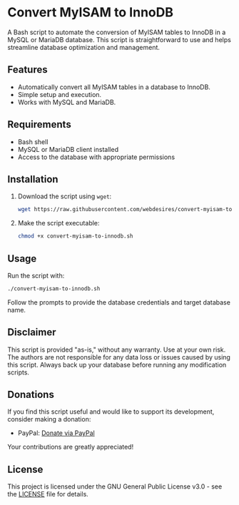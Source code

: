 
# Convert MyISAM to InnoDB  

A Bash script to automate the conversion of MyISAM tables to InnoDB in a MySQL or MariaDB database. This script is straightforward to use and helps streamline database optimization and management.

## Features  
- Automatically convert all MyISAM tables in a database to InnoDB.  
- Simple setup and execution.  
- Works with MySQL and MariaDB.  

## Requirements  
- Bash shell  
- MySQL or MariaDB client installed  
- Access to the database with appropriate permissions  

## Installation  

1. Download the script using `wget`:  
   ```bash
   wget https://raw.githubusercontent.com/webdesires/convert-myisam-to-innodb/main/convert-myisam-to-innodb.sh
   ```  

2. Make the script executable:  
   ```bash
   chmod +x convert-myisam-to-innodb.sh
   ```  

## Usage  

Run the script with:  
```bash
./convert-myisam-to-innodb.sh
```  

Follow the prompts to provide the database credentials and target database name.

## Disclaimer  

This script is provided "as-is," without any warranty. Use at your own risk. The authors are not responsible for any data loss or issues caused by using this script. Always back up your database before running any modification scripts.

## Donations  

If you find this script useful and would like to support its development, consider making a donation:

- PayPal: [Donate via PayPal](https://www.paypal.me/webdesires)  

Your contributions are greatly appreciated!

## License  

This project is licensed under the GNU General Public License v3.0 - see the [LICENSE](LICENSE) file for details.  
